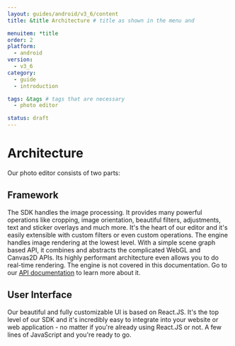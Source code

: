 ```yaml
---
layout: guides/android/v3_6/content
title: &title Architecture # title as shown in the menu and 

menuitem: *title
order: 2
platform:
  - android
version:
  - v3_6
category: 
  - guide
  - introduction

tags: &tags # tags that are necessary
  - photo editor 

status: draft
---
```


# Architecture

Our photo editor consists of two parts:

## Framework
  The SDK handles the image processing. 
  It provides many powerful operations like cropping, image
  orientation, beautiful filters, adjustments, text and sticker overlays and much more. It's the
  heart of our editor and it's easily extensible with custom filters or even custom operations.
  The engine handles image rendering at the lowest level. With a simple scene graph based API, it
  combines and abstracts the complicated WebGL and Canvas2D APIs. Its highly performant architecture
  even allows you to do real-time rendering. 
  The engine is not covered in this documentation. Go to
  our [API documentation](http://static.photoeditorsdk.com/docs/android/PhotoEditorSDK.Engine.html) to
  learn more about it.

## User Interface

  Our beautiful and fully customizable UI is based on React.JS. It's the top level of our SDK
  and it's incredibly easy to integrate into your website or web application - no matter if you're
  already using React.JS or not. A few lines of JavaScript and you're ready to go.
